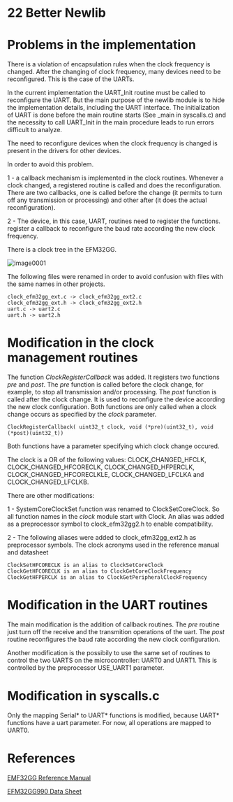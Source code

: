 22 Better Newlib
===============

# Problems in the implementation

There is a violation of encapsulation rules when the clock frequency is changed. After the changing of clock frequency, many devices need to be reconfigured. This is the case of the UARTs. 

In the current implementation the UART_Init routine must be called to reconfigure the UART. But the main purpose of the newlib module is to hide the implementation details, including the UART interface. The initialization of UART is done before the main routine starts (See _main in syscalls.c) and the necessity to call UART_Init in the main procedure leads to run errors difficult to analyze. 

The need to reconfigure devices when the clock frequency is changed is present in the drivers for other devices.

In order to avoid this problem.

1 - a callback mechanism is implemented in the clock routines. Whenever a clock changed, a registered routine is called and does the reconfiguration. There are two callbacks, one is called before the change (it permits to turn off any transmission or processing) and other after (it does the actual reconfiguration).

2 - The device, in this case, UART, routines need to register the functions. register a callback to reconfigure the baud rate according the new clock frequency.



There is a clock tree in the EFM32GG.

![image0001](file:clock-tree.png)

The following files were renamed in order to avoid confusion with files with the same names in other projects.

    clock_efm32gg_ext.c -> clock_efm32gg_ext2.c
    clock_efm32gg_ext.h -> clock_efm32gg_ext2.h
    uart.c -> uart2.c
    uart.h -> uart2.h

# Modification in the clock management routines

The function *ClockRegisterCallback* was added. It registers two functions *pre* and *post*. 
The *pre* function is called before the clock change, for example, to stop all transmission and/or 
processing. The *post* function is called after the clock change. It is used to reconfigure the 
device according the new clock configuration. Both functions are only called when a clock change 
occurs as specified by the *clock* parameter.

    ClockRegisterCallback( uint32_t clock, void (*pre)(uint32_t), void (*post)(uint32_t))

Both functions have a parameter specifying which clock change occured.

The clock is a OR of the following values: CLOCK_CHANGED_HFCLK, CLOCK_CHANGED_HFCORECLK, 
CLOCK_CHANGED_HFPERCLK, CLOCK_CHANGED_HFCORECLKLE, CLOCK_CHANGED_LFCLKA and CLOCK_CHANGED_LFCLKB.

There are other modifications:

1 - SystemCoreClockSet function was renamed to ClockSetCoreClock. So all function names in the 
*clock* module start with Clock. An alias was added as a preprocessor symbol to 
clock_efm32gg2.h to enable compatibility.

2 - The following aliases were added to clock_efm32gg_ext2.h as preprocessor symbols. The clock 
acronyms used in the reference manual and datasheet

    ClockSetHFCORECLK is an alias to ClockSetCoreClock
    ClockGetHFCORECLK is an alias to ClockGetCoreClockFrequency
    ClockGetHFPERCLK is an alias to ClockGetPeripheralClockFrequency



# Modification in the UART routines

The main modification is the addition of callback routines. The *pre* routine just turn off the 
receive and the transmition operations of the uart. The *post* routine reconfigures the baud rate 
according the new clock configuration.

Another modification is the possibily to use the same set of routines to control the two UARTS 
on the microcontroller: UART0 and UART1. This is controlled by the preprocessor USE_UART1 
parameter.

# Modification in syscalls.c

Only the mapping Serial* to UART* functions is modified, because UART* functions have a uart 
parameter. For now, all operations are mapped to UART0.

# References

[EMF32GG Reference Manual](https://www.silabs.com/documents/public/reference-manuals/EFM32GG-RM.pdf)

[EFM32GG990 Data Sheet](https://www.silabs.com/documents/public/data-sheets/efm32gg-datasheet.pdf)


